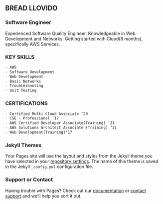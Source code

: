 ## BREAD LLOVIDO
### Software Engineer

Experienced Software Quality Engineer. Knowledgeable in Web Development and Networks. Getting started with Cloud(8 months), specifically AWS Services.

### KEY SKILLS
```markdown
- AWS
- Software Development
- Web Development
- Basic Networks
- Troubleshooting
- Unit Testing
```


### CERTIFICATIONS
```markdown
- Certified Multi Cloud Associate ‘20
- CSE - Professional ‘17
- AWS Certified Developer Associate(Training) ‘21
- AWS Solutions Architect Associate (Training) ‘21
- Web Development(Training)‘17
```
### Jekyll Themes

Your Pages site will use the layout and styles from the Jekyll theme you have selected in your [repository settings](https://github.com/breadough/breadough.github.io/settings/pages). The name of this theme is saved in the Jekyll `_config.yml` configuration file.

### Support or Contact

Having trouble with Pages? Check out our [documentation](https://docs.github.com/categories/github-pages-basics/) or [contact support](https://support.github.com/contact) and we’ll help you sort it out.
